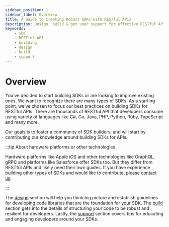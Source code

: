 ```yaml
---
sidebar_position: 1
sidebar_label: Overview
title: A Guide to Creating Robust SDKs with RESTful APIs 
description: Design, build & get user support for effective RESTful API SDKs. Know best practices & tips for quick, reliable results.
keywords: 
    - SDK
    - RESTful API
    - building
    - design
    - build
    - support
---
```


# Overview

You’ve decided to start building SDKs or are looking to improve existing ones. We want to recognize there are many types of SDKs. As a starting point, we’ve chosen to focus our best practices on building SDKs for RESTful APIs. There are thousands of RESTful API that developers consume using variety of languages like C#, Go, Java, PHP,  Python, Ruby,  TypeScript and many more. 

Our goals is to foster a community of SDK builders, and will start by contributing our knowledge around building SDKs for APIs.

:::tip About hardware platforms or other technologies

Hardware platforms like Apple iOS and other technologies like GraphQL, gRPC and platforms like Salesforce offer SDKs too. But they differ from RESTful APIs and likely need their own guides. If you have experience building other types of SDKs and would like to contribute, please [contact us](mailto:sid.maestre@apimatic.io).

:::

The [design](/docs/category/design) section will help you think big picture and establish guidelines for developing code libraries that are the foundation for your SDK. The [build](/docs/category/build) section gets into the details of structuring your code to be robust and resilient for developers. Lastly, the [support](/docs/category/support) section covers tips for educating and engaging developers around your SDKs.